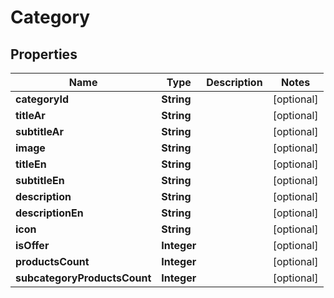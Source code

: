 
# Category

## Properties
Name | Type | Description | Notes
------------ | ------------- | ------------- | -------------
**categoryId** | **String** |  |  [optional]
**titleAr** | **String** |  |  [optional]
**subtitleAr** | **String** |  |  [optional]
**image** | **String** |  |  [optional]
**titleEn** | **String** |  |  [optional]
**subtitleEn** | **String** |  |  [optional]
**description** | **String** |  |  [optional]
**descriptionEn** | **String** |  |  [optional]
**icon** | **String** |  |  [optional]
**isOffer** | **Integer** |  |  [optional]
**productsCount** | **Integer** |  |  [optional]
**subcategoryProductsCount** | **Integer** |  |  [optional]



